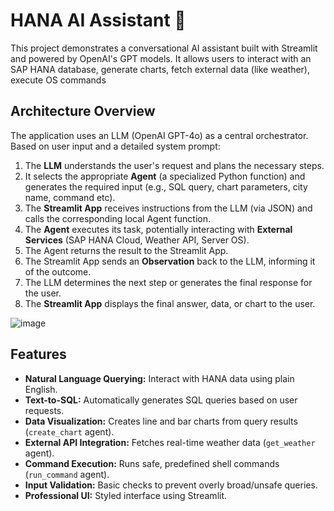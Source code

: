 
# HANA AI Assistant 🤖

This project demonstrates a conversational AI assistant built with Streamlit and powered by OpenAI's GPT models. It allows users to interact with an SAP HANA database, generate charts, fetch external data (like weather), execute OS commands

## Architecture Overview

The application uses an LLM (OpenAI GPT-4o) as a central orchestrator. Based on user input and a detailed system prompt:

1.  The **LLM** understands the user's request and plans the necessary steps.
2.  It selects the appropriate **Agent** (a specialized Python function) and generates the required input (e.g., SQL query, chart parameters, city name, command etc).
3.  The **Streamlit App** receives instructions from the LLM (via JSON) and calls the corresponding local Agent function.
4.  The **Agent** executes its task, potentially interacting with **External Services** (SAP HANA Cloud, Weather API, Server OS).
5.  The Agent returns the result to the Streamlit App.
6.  The Streamlit App sends an **Observation** back to the LLM, informing it of the outcome.
7.  The LLM determines the next step or generates the final response for the user.
8.  The **Streamlit App** displays the final answer, data, or chart to the user.

![image](https://github.com/user-attachments/assets/a96c99ad-cf8d-4983-a0ed-396fe3d62567)



## Features

*   **Natural Language Querying:** Interact with HANA data using plain English.
*   **Text-to-SQL:** Automatically generates SQL queries based on user requests.
*   **Data Visualization:** Creates line and bar charts from query results (`create_chart` agent).
*   **External API Integration:** Fetches real-time weather data (`get_weather` agent).
*   **Command Execution:** Runs safe, predefined shell commands (`run_command` agent).
*   **Input Validation:** Basic checks to prevent overly broad/unsafe queries.
*   **Professional UI:** Styled interface using Streamlit.

